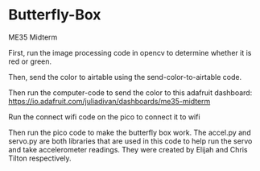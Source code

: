 # Butterfly-Box
ME35 Midterm

First, run the image processing code in opencv to determine whether it is red or green. 

Then, send the color to airtable using the send-color-to-airtable code. 

Then run the computer-code to send the color to this adafruit dashboard: https://io.adafruit.com/juliadivan/dashboards/me35-midterm

Run the connect wifi code on the pico to connect it to wifi

Then run the pico code to make the butterfly box work. The accel.py and servo.py are both libraries that are used in this code to help run the servo and take accelerometer readings. They were created by Elijah and Chris Tilton respectively. 
